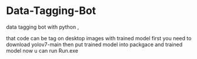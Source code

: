 # Data-Tagging-Bot
data  tagging bot with python , 

that code can be tag on desktop images with trained model 
first you need to download yolov7-main 
then put trained model into packgace and trained model 
now u can run Run.exe
